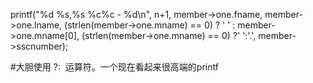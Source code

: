 printf("%d  %s,%s %c%c - %d\n", n+1, member->one.fname, member->one.lname, (strlen(member->one.mname) == 0) ? ' ' : member->one.mname[0], (strlen(member->one.mname) == 0) ?' ':'.', member->sscnumber);


#大胆使用 ?:  运算符。一个现在看起来很高端的printf
